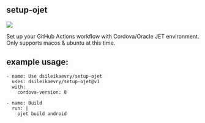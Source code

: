 ## setup-ojet

[![](https://github.com/dsileikaevry/setup-ojet/workflows/CI/badge.svg)](https://github.com/dsileikaevry/setup-ojet/actions)

Set up your GitHub Actions workflow with Cordova/Oracle JET environment. Only supports macos & ubuntu at this time.

## example usage:

```
- name: Use dsileikaevry/setup-ojet
  uses: dsileikaevry/setup-ojet@v1
  with:
    cordova-version: 8

- name: Build
  run: |
    ojet build android

```